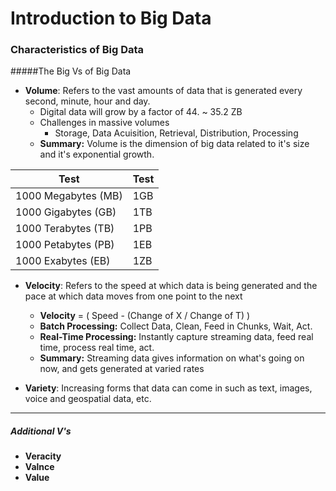 # Introduction to Big Data 

### Characteristics of Big Data
#####The Big Vs of Big Data
- **Volume**: Refers to the vast amounts of data that is generated every second, minute, hour and day. <br>
    - Digital data will grow by a factor of 44. ~ 35.2 ZB
    - Challenges in massive volumes
        - Storage, Data Acuisition, Retrieval, Distribution, Processing
    - **Summary:** Volume is the dimension of big data related to it's size and it's exponential growth.

Test | Test
--- | ---
1000 Megabytes (MB) | 1GB 
1000 Gigabytes (GB) | 1TB
1000 Terabytes (TB) | 1PB
1000 Petabytes (PB) | 1EB
1000 Exabytes (EB)  | 1ZB
            
- **Velocity**: Refers to the speed at which data is being generated and the pace at which data moves from one point to the next <br>
    - **Velocity** = ( Speed - (Change of X / Change of T) )
    - **Batch Processing:** Collect Data, Clean, Feed in Chunks, Wait, Act.
    - **Real-Time Processing:** Instantly capture streaming data, feed real time, process real time, act.
    - **Summary:** Streaming data gives information on what's going on now, and gets generated at varied rates
    
    
- **Variety**: Increasing forms that data can come in such as text, images, voice and geospatial data, etc. <br>
--- 
##### Additional V's 
- **Veracity**<br>
- **Valnce**<br>
- **Value**<br>
